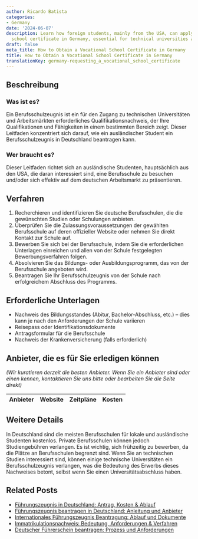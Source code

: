 ```yaml
---
author: Ricardo Batista
categories:
- Germany
date: '2024-06-07'
description: Learn how foreign students, mainly from the USA, can apply for a vocational
  school certificate in Germany, essential for technical universities and job markets.
draft: false
meta_title: How to Obtain a Vocational School Certificate in Germany
title: How to Obtain a Vocational School Certificate in Germany
translationKey: germany-requesting_a_vocational_school_certificate
---
```



## Beschreibung
### Was ist es?
Ein Berufsschulzeugnis ist ein für den Zugang zu technischen Universitäten und Arbeitsmärkten erforderliches Qualifikationsnachweis, der Ihre Qualifikationen und Fähigkeiten in einem bestimmten Bereich zeigt. Dieser Leitfaden konzentriert sich darauf, wie ein ausländischer Student ein Berufsschulzeugnis in Deutschland beantragen kann.

### Wer braucht es?
Dieser Leitfaden richtet sich an ausländische Studenten, hauptsächlich aus den USA, die daran interessiert sind, eine Berufsschule zu besuchen und/oder sich effektiv auf dem deutschen Arbeitsmarkt zu präsentieren.

## Verfahren
1. Recherchieren und identifizieren Sie deutsche Berufsschulen, die die gewünschten Studien oder Schulungen anbieten.
2. Überprüfen Sie die Zulassungsvoraussetzungen der gewählten Berufsschule auf deren offizieller Website oder nehmen Sie direkt Kontakt zur Schule auf.
3. Bewerben Sie sich bei der Berufsschule, indem Sie die erforderlichen Unterlagen einreichen und allen von der Schule festgelegten Bewerbungsverfahren folgen.
4. Absolvieren Sie das Bildungs- oder Ausbildungsprogramm, das von der Berufsschule angeboten wird.
5. Beantragen Sie Ihr Berufsschulzeugnis von der Schule nach erfolgreichem Abschluss des Programms.

## Erforderliche Unterlagen
- Nachweis des Bildungsstandes (Abitur, Bachelor-Abschluss, etc.) – dies kann je nach den Anforderungen der Schule variieren
- Reisepass oder Identifikationsdokumente
- Antragsformular für die Berufsschule
- Nachweis der Krankenversicherung (falls erforderlich)

## Anbieter, die es für Sie erledigen können

_(Wir kuratieren derzeit die besten Anbieter. Wenn Sie ein Anbieter sind oder einen kennen, kontaktieren Sie uns bitte oder bearbeiten Sie die Seite direkt)_

| Anbieter | Website | Zeitpläne | Kosten |
| --------------- | --------------- | :-------------: | :-------------: |

## Weitere Details
In Deutschland sind die meisten Berufsschulen für lokale und ausländische Studenten kostenlos. Private Berufsschulen können jedoch Studiengebühren verlangen. Es ist wichtig, sich frühzeitig zu bewerben, da die Plätze an Berufsschulen begrenzt sind. Wenn Sie an technischen Studien interessiert sind, können einige technische Universitäten ein Berufsschulzeugnis verlangen, was die Bedeutung des Erwerbs dieses Nachweises betont, selbst wenn Sie einen Universitätsabschluss haben.


## Related Posts

- [Führungszeugnis in Deutschland: Antrag, Kosten & Ablauf](https://tramitit.com/de/guides/germany/fuhrungszeugnis_online_beantragen/)
- [Führungszeugnis beantragen in Deutschland: Anleitung und Anbieter](https://tramitit.com/de/guides/germany/beantragung_eines_fuhrungszeugnisses/)
- [Internationales Führungszeugnis Beantragung: Ablauf und Dokumente](https://tramitit.com/de/guides/germany/beantragung_eines_internationalen_fuhrungszeugnisses/)
- [Immatrikulationsnachweis: Bedeutung, Anforderungen & Verfahren](https://tramitit.com/de/guides/germany/studienbescheinigung_anfordern/)
- [Deutscher Führerschein beantragen: Prozess und Anforderungen](https://tramitit.com/de/guides/germany/beantragung_eines_fuhrerscheins/)